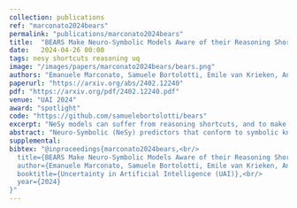 ```yaml
---
collection: publications
ref: "marconato2024bears"
permalink: "publications/marconato2024bears"
title:  "BEARS Make Neuro-Symbolic Models Aware of their Reasoning Shortcuts"
date:   2024-04-26 00:00
tags: nesy shortcuts reasoning uq
image: "/images/papers/marconato2024bears/bears.png"
authors: "Emanuele Marconato, Samuele Bortolotti, Emile van Krieken, Antonio Vergari, Andrea Passerini, Stefano Teso"
paperurl: "https://arxiv.org/abs/2402.12240"
pdf: "https://arxiv.org/pdf/2402.12240.pdf"
venue: "UAI 2024"
award: "spotlight"
code: "https://github.com/samuelebortolotti/bears"
excerpt: "NeSy models can suffer from reasoning shortcuts, and to make them shortcut-aware, we sprinkle a pinch of Bayes to quantify the uncertainty over the extracted concepts, showing it is correlated to the presence of reasoning shortcuts."
abstract: "Neuro-Symbolic (NeSy) predictors that conform to symbolic knowledge - encoding, e.g., safety constraints - can be affected by Reasoning Shortcuts (RSs): They learn concepts consistent with the symbolic knowledge by exploiting unintended semantics. RSs compromise reliability and generalization and, as we show in this paper, they are linked to NeSy models being overconfident about the predicted concepts. Unfortunately, the only trustworthy mitigation strategy requires collecting costly dense supervision over the concepts. Rather than attempting to avoid RSs altogether, we propose to ensure NeSy models are aware of the semantic ambiguity of the concepts they learn, thus enabling their users to identify and distrust low-quality concepts. Starting from three simple desiderata, we derive bears (BE Aware of Reasoning Shortcuts), an ensembling technique that calibrates the model's concept-level confidence without compromising prediction accuracy, thus encouraging NeSy architectures to be uncertain about concepts affected by RSs. We show empirically that bears improves RS-awareness of several state-of-the-art NeSy models, and also facilitates acquiring informative dense annotations for mitigation purposes."
supplemental: 
bibtex: "@inproceedings{marconato2024bears,<br/>
  title={BEARS Make Neuro-Symbolic Models Aware of their Reasoning Shortcuts},<br/>
  author={Emanuele Marconato, Samuele Bortolotti, Emile van Krieken, Antonio Vergari, Andrea Passerini, Stefano Teso,<br/>
  booktitle={Uncertainty in Artificial Intelligence (UAI)},<br/>
  year={2024}
}"
---
```

